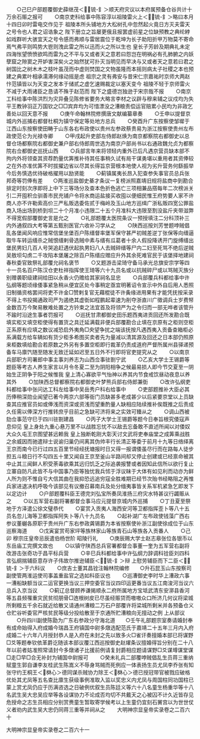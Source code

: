 <!-- { "loadSidebar": true } -->
　　○己巳户部题覆御史薛继茂＜锍-釒＞顺天府灾议以本府属预备仓谷共计十万余石赈之报可
　　○南京吏科给事中陈容淳以祖陵雷火上＜锍-釒＞略曰本月十四日卯时雷电交作见于  祖陵本所头铺地方大松树孔中忽然起火竟日方灭夫雷天之号令也人君之诏诰象之  陛下册立之旨屡更俄且报罢虚前星之位缺预教之典纶綍如戏群听大骇宜天之号令感而弗顺与雷居震位于乾坤为长子助阳折甲万物莫不寄命焉气弗平则鸣势大鬯则洩此雷之所以迅而火之所以生也  皇长子芳龄及期典礼未定四海怅望愤愤欲鸣而雷为之不平与又或者天之意若曰怨岂在明祸必有孔肺腑之内妖孽窟之隙窦之开妒害深矣火之始然犹可扑灭当明见而早决与又或者天之意若曰君之树国比之树木木之枝叶虽茂而中虚则焚国之文物虽隆而本摇则病太子社稷之本也预建之典累叶相承濡滞何缘动摇是虑  祖宗之灵有弗安与昔宋仁宗嘉祐时京师大两赵忭范镇皆以为天变之发本于储贰之虚乞速赐裁定以塞天变今  祖陵不轻于京师雷火不减于大雨诸臣之恳请不殊于赵范而  陛下之盛德岂独逊于宋宗哉不报
　　○南京工科给事中陈洪烈为灾异叠见陈修省要务大略言李材之议辟与穆来辅之议戍均为失平王教钟羽正万国钦之□□宾弃均为可惜漂没之漕粮责偿运官赔累小民均为非政乞善处以回天意不报
　　○庚午命翰林院修撰唐文献编纂章奏
　　○壬申以提督京城内外巡捕右都督杜桐为镇守保定等处地方总兵
　　○癸酉升广东按察使邹墀于江西山东按察使田畴于山东各右布政使以贵州左参政蔡贵易为浙江按察使贵州左布政使范仑为光禄寺卿
　　○甲戌起升吏部左侍郎赵焕为南京都察院右都御史以总督仓场都察院右都御史兼户部右侍郎周世选为南京户部尚书以右通政魏允贞为都察院右佥都御史巡抚山西
　　○兵部言年来将领轻内重外已后凡遇京营员缺本部不拘内外将领查其资荐酌量优筭推补待其任事稍久试有局干谋勇堪以重用者其资俸较之在外亦准优筭不时拔擢边省以尽其长得旨京营根本地使人视为劣升营务何繇振举今后务慎选优待破格擢用以励贤能
　　○蓟镇属夷长昂入犯查参失事官员总兵张邦奇等罚俸有差　　○两淮巡盐御史綦才条议一复榜派照嘉靖旧规将盐商中到勘合排定时刻次序即将上中下三等场分及查本色折色逃亡三项相兼品撘每年二次榜派关引二开囤积佥驯善市民充铺户令将水商运盐接买收囤以便细民惟王府势要人家不许商人亦不许勒索高价三严私贩选委佐贰于梅岭及玉山地方巡缉广浙私贩四宽公罪盐商入场出场到桥到坝二十个月准小违限二十五个月准科大违限至割没盐斤夹带滋弊不得宽假部覆御史言是允之
　　○礼部题覆太医院条议一预授填注二分科顶补三内外通叙四大考等第五甄别医官六收补习学从之
　　○陕西巡按刘芳誉题哱贼倡乱各堡闻风响应惟常信堡坐堡百户陈缙督率堡军保守甚严初贼差逆丁张保等向缙逼取牛车转运缙杀之贼恨缙剌骨选贼中素与缙有瓜葛者十余人假投降诱开门旋缚缙出堡民男妇几百人号哭追赶遇伏起执男妇八人去贼碎缙等尸内二妇至死骂不绝后逆贼吴敖坝勾虏二千攻陷本堡屠之除百户陈缙应赠应升外其余死难官民于该堡择地建祠春秋委官致祭礼部覆允祠名褒节
　　○又题游击梁琦守备马承光总旗安宗学等四十一员名百户陈汉仓吏杜祥指挥使王琦等六十九员名或以抗贼碎尸或以骂贼灭族分别赠袭职级建祠给田以永香火仍赡给其家祠名显忠
　　○兵部覆兵科都给事中许弘纲等题顷缘倭事紧急稍从便宜区处今事稍定亟宜明著诏令宣示中外自后用人悉照旧制循资格罢间将吏不许金□赞剌复官无藉棍徒不许夤缘进用果有才能凭抚按采录不得上书投揭通政司严为遏绝其虚衘如程鹏起辈速为削夺浙直川广徵调兵士岁费帑金数百万今聚易散难处置之方钤束之法宜首及将领严为之令归而一部无哗者该管升不踰时沿途生事者罚报可
　　○巡抚甘肃都御史田乐题西夷进贡回还所发勘合既填实柜又填空柜使得有置货之具迁延满载非便兵部覆勘合止填在京原有之柜则空柜正系原有应填之数议减恐启外夷角□央望争扰之端该抚按凡遇西夷入贡备查箱柜必系满载方给车辆如有货少柜多希图买卖者先为量减以清其源及回还之日本部仍照原来柜数填给勘合若原数之外另有多置空柜即行裁革仍责成道府严督所属州县驿递预备车马廪饩随至随发无致迁延如迟至五日外不行即将官吏提究从之
　　○以南京兵部职方司署郎中事主事刘养志为山西佥事驻劄宁武
　　○乙亥大学士王锡爵等题臣等考古人养生家言以月令冬夏二至为阴阳相争之候最易损人即今节交夏至一阴始生正阴争于阳之候惟我  皇上清心寡欲平气怡神以养其内节食戒饮昼动夜息以养其外
　　○加陕西总督都察院右都御史叶梦熊兵部右侍郎兼衘
　　○改许弘纲吏科都给事中张问达工科左给事中吴岳秀户科右给事中
　　○吏部题推补大臣必其历俸稍深勋业闻望已著今两京六部等衙门员缺甚多老成甚少以后紧要京堂以上员缺查其应推官员如或俸浅而资深或资浅而望重酌量人缺相应陆续推补俟既推之后责成久任需以俸深方行推转庶乎目前之急缺可济将来之实效可臻从之
　　○调山西被劾佥事范守巳于四川驻劄建昌
　　○丙子大学士王锡爵等题今日奉旨根究倭寇声息仰见  皇上身处九重心悬万里不以战胜忘忧不以敌去忘备敢不直述所闻以对倭奴大众久屯王京图望甚远赖我  皇上独断乾刚大彰天讨文武将吏奉庙堂之成筭乘战胜之余威因而驰遣辩士说谕归巢仍间离其伪帅丰行长清正等委于前月十九等日络绎离王京而南今已行过四五百里节经经抚塘报时日又得一报谓倭虽尽行而在路每人徒步担五斗粮日行不勾四五十里又闻自王京至釜山半路间却又停止创建或已经禀命被其中止其三闻鲜人积受荼毒欲乘其远归饥乏之际追袭报讐或者因知此信所以欲行复止立寨自防凡此皆不与中国事乃臣等独忧我兵怵于浮议昧于大体有如见利而动亦为鲜人所为则不惟自亏大信其曲在我抑恐远追穷寇全胜难期已经节次贻书经略阻之再惟兵家进退决机呼吸今该部见有议撤召募南兵及处分缅夷事皆关系军机紧急乞即发下以定边计
　　○户部题覆科臣王德完刘弘宝所奏凤淮扬三府灾水特甚议行蠲赈从之
　　○以五军营右副将署都督佥事马应元提督京城内外巡捕
　　○丁丑夏至祭  地于方泽遣公徐文璧恭代
　　○宴赏入贡夷人海西安河等卫都指挥歪卜等八十五员名忽儿海等卫都指挥阿失卜等八十九员名
　　○起补湖广左布政使钱藻广西右参议董樾各原职于贵州升广东右参政龚锡爵为本省按察使补浙江副使徐成位于山东巡察海道
　　○戊寅宴赏苟家坪等族林家山等族青石山等族各入贡番人
　　○己卯  穆宗庄皇帝忌辰遣伯杨世阶  昭陵行礼
　　○庚辰赐大学士赵志皋张位各银币以东岳庙工完撰文故也
　　○以镇守陕西总兵官署都督佥事董一奎为五军营右副将改游击张奇功于昌平标兵营
　　○辛巳兵科都给事中许弘纲力辞调科铨臣刘四科言弘纲揣辅臣意存许子伟故尔推逊辅臣＜锍-釒＞辩  上慰劳辅臣而下二臣＜锍-釒＞于六科议
　　○庶吉士董其昌铨注翰林院编修　　○升石昆玉山东按察司副使管两淮运使司事盖重盐官之选如科臣议也
　　○巡漕御史李时华上漕政六事一漕船缺额当议二运官更换当议三押空委官当议四印运更番当议五江南浚河当议六总兵入京当议
　　○蓟辽总督顾养谦揭顺永二府所属地方宝坻武清东安漷县香河等五县频罹重灾民贫彻朋骨□迶根树皮已尽虽经赈贷而嗷嗷众口所济几何议将梁城所剩粮五千余石就近给散又请通州漕粮二万石户部覆许将梁城所剩米并各预备仓义仓贮谷听委官严核贫民等级分投给散至于京通所贮漕粮向无擅动之例  上从部议
　　○升四川副使陈勖为广东右参政分守海北道　　○壬午礼部题宗室奏请婚封奉有成命始得入府成婚今瑞昌王府镇国中尉多燉选配范氏于嘉靖二十五年三月内入府成婚二十六年八月授封恭人是入府在未封之先以致多火□雀讦奏擅婚本部已将谋野□爻等题奉钦依革爵讫随该本部议覆江西巡按御史赵燿条议擅婚得旨分别在二十八年以前者姑准照常请封今多燉诸子比援前例请复封爵相应题请谋野□爻谋墫谋堂谋□走□早□合无补封为辅国中尉报可
　　○癸未礼兵二部覆哱贼倡乱生员蒋三重纳赋童生郭自谦李友桂武生陈嵩义不辱身骂贼而死例应一体表扬生员尤凤李乔张有知张守约王桐王＜棥心＞德同谋杀贼协力除王＜棥心＞德已授冠带官被戮应破格优处其尤凤等五名查比廪生获级事例准取入监以奖忠义内尤凤与周国柱同功国柱已蒙上赏尤凤仍应于历满咨选之日破例优叙生员陈廷义等六十八名童生杨重华等十八名武生吴大忠吴应举等各设谋协力不论成否均切不共戴天之心被囚不计久近皆存见危授命之志生员相应分别赏赉童生暂取寄学候考以上生童仍宜刻石黉宫以为世世仗义者劝内武生吴大忠仍同蒋三重等并祠从之
　　大明神宗显皇帝实录卷之二百六十

大明神宗显皇帝实录卷之二百六十一
